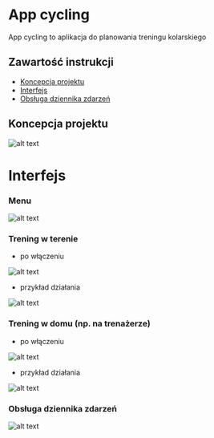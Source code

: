 # App cycling

App cycling to aplikacja do planowania treningu kolarskiego

## Zawartość instrukcji
* [Koncepcja projektu](#koncepcja)
* [Interfejs](#interfejs)
* [Obsługa dziennika zdarzeń](#obsluga)

## Koncepcja projektu

![alt text](https://github.com/tadekj87/App_cycling/blob/master/App2/App2/zalozenia.png)

# Interfejs

### Menu

![alt text](https://github.com/tadekj87/App_cycling/blob/master/App2/App2/menu.png)

### Trening w terenie 

* po włączeniu

![alt text](https://github.com/tadekj87/App_cycling/blob/master/App2/App2/teren_onStart.png)

* przykład działania

![alt text](https://github.com/tadekj87/App_cycling/blob/master/App2/App2/teren_onRun.png)

### Trening w domu (np. na trenażerze) 

* po włączeniu

![alt text](https://github.com/tadekj87/App_cycling/blob/master/App2/App2/dom_onStart.png)

* przykład działania

![alt text](https://github.com/tadekj87/App_cycling/blob/master/App2/App2/dom_onRun.png)

### Obsługa dziennika zdarzeń

![alt text](https://github.com/tadekj87/App_cycling/blob/master/App2/App2/log1.png)
